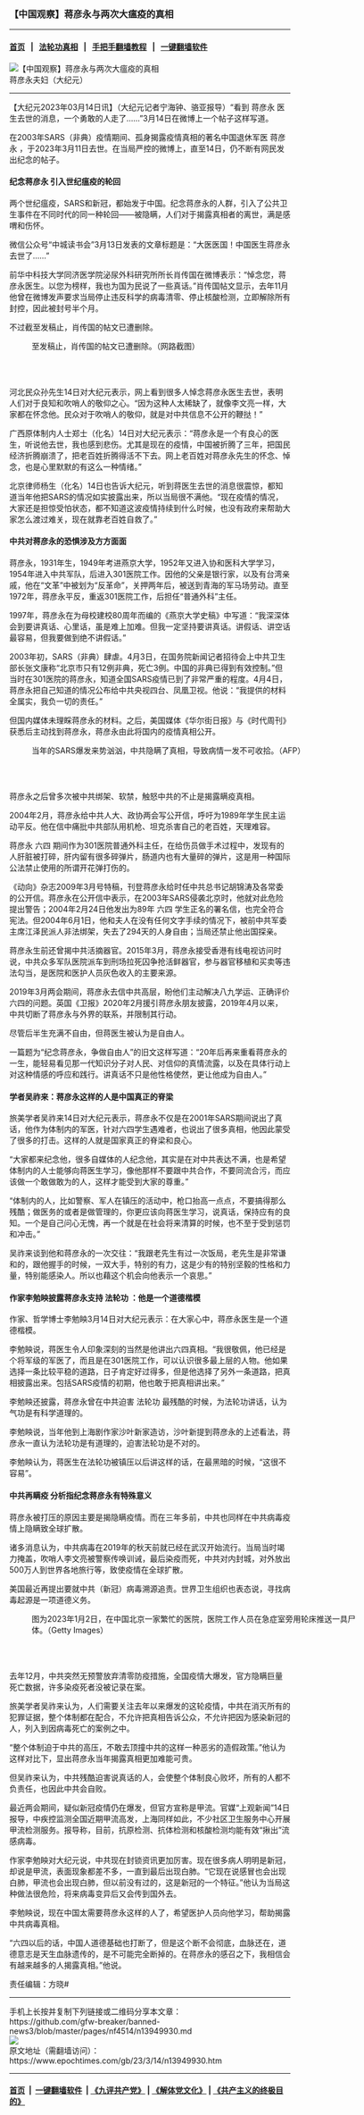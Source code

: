 ### 【中国观察】蒋彦永与两次大瘟疫的真相
------------------------

#### [首页](https://github.com/gfw-breaker/banned-news3/blob/master/README.md) &nbsp;&nbsp;|&nbsp;&nbsp; [法轮功真相](https://github.com/begood0513/basic/blob/master/README.md)  &nbsp;&nbsp;|&nbsp;&nbsp; [手把手翻墙教程](https://github.com/gfw-breaker/guides/wiki)  &nbsp;&nbsp;|&nbsp;&nbsp; [一键翻墙软件](https://github.com/gfw-breaker/nogfw/blob/master/README.md)  



<div><img alt="【中国观察】蒋彦永与两次大瘟疫的真相" class="attachment-djy_600_400 size-djy_600_400 wp-post-image" src="https://i.epochtimes.com/assets/uploads/2004/07/407104709868-600x400.jpg"/>
<div class="caption">
 蒋彦永夫妇（大纪元）
</div></div><hr/>


<div><p>
 【大纪元2023年03月14日讯】（大纪元记者宁海钟、骆亚报导）“看到
 <ok href="https://www.epochtimes.com/gb/tag/%E8%92%8B%E5%BD%A6%E6%B0%B8.html">
  蒋彦永
 </ok>
 医生去世的消息，一个勇敢的人走了……”3月14日在微博上一个帖子这样写道。
</p>
<p>
 在2003年SARS（非典）疫情期间、孤身揭露疫情真相的著名中国退休军医
 <ok href="https://www.epochtimes.com/gb/tag/%E8%92%8B%E5%BD%A6%E6%B0%B8.html">
  蒋彦永
 </ok>
 ，于2023年3月11日去世。在当局严控的微博上，直至14日，仍不断有网民发出纪念的帖子。
</p>
<h4>
 纪念蒋彦永 引入世纪瘟疫的轮回
</h4>
<p>
 两个世纪瘟疫，SARS和新冠，都始发于中国。纪念蒋彦永的人群，引入了公共卫生事件在不同时代的同一种轮回——被隐瞒，人们对于揭露真相者的离世，满是感喟和伤怀。
</p>
<p>
 微信公众号“中城读书会”3月13日发表的文章标题是：“大医医国！中国医生蒋彦永去世了……”
</p>
<p>
 前华中科技大学同济医学院泌尿外科研究所所长肖传国在微博表示：“悼念您，蒋彦永医生。以您为榜样，我也为国为民说了一些真话。”肖传国帖文显示，去年11月他曾在微博发声要求当局停止违反科学的病毒清零、停止核酸检测，立即解除所有封控，因此被封号半个月。
</p>
<p>
 不过截至发稿止，肖传国的帖文已遭删除。
</p>
<figure aria-describedby="caption-attachment-13950086" class="wp-caption aligncenter" id="attachment_13950086" style="width: 600px">
 <ok href="https://i.epochtimes.com/assets/uploads/2023/03/id13950086-1ec3c108fd3e645364eaa05433670480.png" target="_blank">
  <img alt="" class="size-large wp-image-13950086" src="https://i.epochtimes.com/assets/uploads/2023/03/id13950086-1ec3c108fd3e645364eaa05433670480-600x354.png"/>
 </ok>
 <br/><figcaption class="wp-caption-text" id="caption-attachment-13950086">
  至发稿止，肖传国的帖文已遭删除。（网路截图）
 </figcaption><br/>
</figure><br/>
<p>
 河北民众孙先生14日对大纪元表示，网上看到很多人悼念蒋彦永医生去世，表明人们对于良知和吹哨人的敬仰之心。“因为这种人太稀缺了，就像李文亮一样，大家都在怀念他。民众对于吹哨人的敬仰，就是对中共信息不公开的鞭挞！”
</p>
<p>
 广西原体制内人士郑士（化名）14日对大纪元表示：“蒋彦永是一个有良心的医生，听说他去世，我也感到悲伤。尤其是现在的疫情，中国被折腾了三年，把国民经济折腾崩溃了，把老百姓折腾得活不下去。网上老百姓对蒋彦永先生的怀念、悼念，也是心里默默的有这么一种情绪。”
</p>
<p>
 北京律师杨生（化名）14日也告诉大纪元，听到蒋医生去世的消息很震惊，都知道当年他把SARS的情况如实披露出来，所以当局很不满他。“现在疫情的情况，大家还是担惊受怕状态，都不知道这波疫情持续到什么时候，也没有政府来帮助大家怎么渡过难关，现在就靠老百姓自救了。”
</p>
<h4>
 中共对蒋彦永的恐惧涉及方方面面
</h4>
<p>
 蒋彦永，1931年生，1949年考进燕京大学，1952年又进入协和医科大学学习，1954年进入中共军队，后进入301医院工作。因他的父亲是银行家，以及有台湾亲戚，他在“文革”中被划为“反革命”，关押两年后，被送到青海的军马场劳动。直至1972年，蒋彦永平反，重返301医院工作，后担任“普通外科”主任。
</p>
<p>
 1997年，蒋彦永在为母校建校80周年而编的《燕京大学史稿》中写道：“我深深体会到要讲真话、心里话，虽是难上加难。但我一定坚持要讲真话。讲假话、讲空话最容易，但我要做到绝不讲假话。”
</p>
<p>
 2003年初，SARS（非典）肆虐。4月3日，在国务院新闻记者招待会上中共卫生部长张文康称“北京市只有12例非典，死亡3例。中国的非典已得到有效控制。”但当时在301医院的蒋彦永，知道全国SARS疫情已到了非常严重的程度。4月4日，蒋彦永把自己知道的情况公布给中共央视四台、凤凰卫视。他说：“我提供的材料全属实，我负一切的责任。”
</p>
<p>
 但国内媒体未理睬蒋彦永的材料。之后，美国媒体《华尔街日报》与《时代周刊》获悉后主动找到蒋彦永，蒋彦永由此将国内的疫情真相公开。
</p>
<figure aria-describedby="caption-attachment-6693797" class="wp-caption aligncenter" id="attachment_6693797" style="width: 600px">
 <ok href="https://i.epochtimes.com/assets/uploads/2013/04/1304181112241858.jpg" target="_blank">
  <img alt="" class="size-large wp-image-6693797" src="https://i.epochtimes.com/assets/uploads/2013/04/1304181112241858-600x414.jpg"/>
 </ok>
 <br/><figcaption class="wp-caption-text" id="caption-attachment-6693797">
  当年的SARS爆发来势汹汹，中共隐瞒了真相，导致病情一发不可收拾。（AFP）
 </figcaption><br/>
</figure><br/>
<p>
 蒋彦永之后曾多次被中共绑架、软禁，触怒中共的不止是揭露瞒疫真相。
</p>
<p>
 2004年2月，蒋彦永给中共人大、政协两会写公开信，呼吁为1989年学生民主运动平反。他在信中痛批中共部队用机枪、坦克杀害自己的老百姓，天理难容。
</p>
<p>
 蒋彦永
 <ok href="https://www.epochtimes.com/gb/tag/%E5%85%AD%E5%9B%9B.html">
  六四
 </ok>
 期间作为301医院普通外科主任，在给伤员做手术过程中，发现有的人肝脏被打碎，肝内留有很多碎弹片，肠道内也有大量碎的弹片，这是用一种国际公法禁止使用的所谓开花弹打伤的。
</p>
<p>
 《动向》杂志2009年3月号特稿，刊登蒋彦永给时任中共总书记胡锦涛及各常委的公开信。蒋彦永在公开信中表示，在2003年SARS侵袭北京时，他就对此危险提出警告；2004年2月24日他发出为89年
 <ok href="https://www.epochtimes.com/gb/tag/%E5%85%AD%E5%9B%9B.html">
  六四
 </ok>
 学生正名的署名信，也完全符合宪法。但2004年6月1日，他和夫人在没有任何文字手续的情况下，被前中共军委主席江泽民派人非法绑架，失去了294天的人身自由；当局还禁止他出国探亲。
</p>
<p>
 蒋彦永生前还曾揭中共活摘器官。2015年3月，蒋彦永接受香港有线电视访问时说，中共众多军队医院派车到刑场拉死囚争抢活鲜器官，参与器官移植和买卖等违法勾当，是医院和医护人员灰色收入的主要来源。
</p>
<p>
 2019年3月两会期间，蒋彦永去信中共高层，盼他们主动解决八九学运、正确评价六四的问题。英国《卫报》2020年2月援引蒋彦永朋友披露，2019年4月以来，中共切断了蒋彦永与外界的联系，并限制其行动。
</p>
<p>
 尽管后半生充满不自由，但蒋医生被认为是自由人。
</p>
<p>
 一篇题为“纪念蒋彦永，争做自由人”的旧文这样写道：“20年后再来重看蒋彦永的一生，能轻易看见那一代知识分子对人民、对信仰的真情流露，以及在具体行动上对这种情感的呼应和践行。讲真话不只是他性格使然，更让他成为自由人。”
</p>
<h4>
 学者吴祚来：蒋彦永这样的人是中国真正的脊梁
</h4>
<p>
 旅美学者吴祚来14日对大纪元表示，蒋彦永不仅是在2001年SARS期间说出了真话，他作为体制内的军医，针对六四学生遇难者，也说出了很多真相，他因此蒙受了很多的打击。这样的人就是国家真正的脊梁和良心。
</p>
<p>
 “大家都来纪念他，很多自媒体的人纪念他，其实是在对中共表达不满，也是希望体制内的人士能够向蒋医生学习，像他那样不要跟中共合作，不要同流合污，而应该做一个敢做敢为的人，这样才能受到大家的尊重。”
</p>
<p>
 “体制内的人，比如警察、军人在镇压的活动中，枪口抬高一点点，不要搞得那么残酷；做医务的或者是做管理的，你更应该向蒋医生学习，说真话，保持应有的良知。一个是自己问心无愧，再一个就是在社会将来清算的时候，也不至于受到惩罚和冲击。”
</p>
<p>
 吴祚来谈到他和蒋彦永的一次交往：“我跟老先生有过一次饭局，老先生是非常谦和的，跟他握手的时候，一双大手，特别的有力，这是少有的特别坚毅的性格和力量，特别能感染人。所以也藉这个机会向他表示一个哀思。”
</p>
<h4>
 作家李勉眏披露蒋彦永支持
 <ok href="https://www.epochtimes.com/gb/tag/%E6%B3%95%E8%BD%AE%E5%8A%9F.html">
  法轮功
 </ok>
 ：他是一个道德楷模
</h4>
<p>
 作家、哲学博士李勉眏3月14日对大纪元表示：在大家心中，蒋彦永医生是一个道德楷模。
</p>
<p>
 李勉眏说，蒋医生令人印象深刻的当然是他讲出六四真相。“我很敬佩，他已经是个将军级的军医了，而且是在301医院工作，可以认识很多最上层的人物。他如果选择一条比较平稳的道路，日子肯定好过得多，但是他选择了另外一条道路，把真相披露出来。包括SARS疫情的初期，他也敢于把真相讲出来。”
</p>
<p>
 李勉眏还披露，蒋彦永曾在中共迫害
 <ok href="https://www.epochtimes.com/gb/tag/%E6%B3%95%E8%BD%AE%E5%8A%9F.html">
  法轮功
 </ok>
 最残酷的时候，为法轮功讲话，认为气功是有科学道理的。
</p>
<p>
 李勉眏说，当年他到上海剧作家沙叶新家造访，沙叶新提到蒋彦永的上述看法，蒋彦永一直认为法轮功是有道理的，迫害法轮功是不对的。
</p>
<p>
 李勉眏认为，蒋医生在法轮功被镇压以后讲这样的话，在最黑暗的时候，“这很不容易”。
</p>
<h4>
 中共再瞒疫 分析指纪念蒋彦永有特殊意义
</h4>
<p>
 蒋彦永被打压的原因主要是揭隐瞒疫情。而在三年多前，中共也同样在中共病毒疫情上隐瞒致全球扩散。
</p>
<p>
 诸多消息认为，中共病毒在2019年的秋天前就已经在武汉开始流行。当局当时竭力掩盖，吹哨人李文亮被警察传唤训诫，最后染疫而死，中共对内封城，对外放出500万人到世界各地旅行等，致使疫情在全球扩散。
</p>
<p>
 美国最近再提出要就中共（新冠）病毒溯源追责。世界卫生组织也表态说，寻找病毒起源是一项道德义务。
</p>
<figure aria-describedby="caption-attachment-13917171" class="wp-caption aligncenter" id="attachment_13917171" style="width: 600px">
 <ok href="https://i.epochtimes.com/assets/uploads/2023/01/id13917171-GettyImages-1453757141-1-e1674892291657.jpg" target="_blank">
  <img alt="" class="size-large wp-image-13917171" src="https://i.epochtimes.com/assets/uploads/2023/01/id13917171-GettyImages-1453757141-1-600x427.jpg"/>
 </ok>
 <br/><figcaption class="wp-caption-text" id="caption-attachment-13917171">
  图为2023年1月2日，在中国北京一家繁忙的医院，医院工作人员在急症室旁用轮床推送一具尸体。（Getty Images）
 </figcaption><br/>
</figure><br/>
<p>
 去年12月，中共突然无预警放弃清零防疫措施，全国疫情大爆发，官方隐瞒巨量死亡数据，许多染疫死者没被记录在案。
</p>
<p>
 旅美学者吴祚来认为，人们需要关注去年以来爆发的这轮疫情，中共在消灭所有的犯罪证据，整个体制都在配合，不允许把真相告诉公众，不允许把因为感染新冠的人，列入到因病毒死亡的案例之中。
</p>
<p>
 “整个体制迫于中共的高压，不敢去顶撞中共的这样一种恶劣的造假政策。”他认为这样对比下，显出蒋彦永当年揭露真相更加难能可贵。
</p>
<p>
 但吴祚来认为，中共残酷迫害说真话的人，会使整个体制良心败坏，所有的人都不负责任，也因此中共会自败。
</p>
<p>
 最近两会期间，疑似新冠疫情仍在爆发，但官方宣称是甲流。官媒“上观新闻”14日报导，中疾控监测全国近期甲流高发，上海同样如此，不少社区卫生服务中心开展甲流检测服务。报导称，目前，抗原检测、抗体检测和核酸检测均能有效“揪出”流感病毒。
</p>
<p>
 作家李勉眏对大纪元说，中共现在封锁资讯更加厉害。现在很多病人明明是新冠，却说是甲流，表面现象都差不多，一直到最后出现白肺。“它现在说感冒也会出现白肺，甲流也会出现白肺，但以前没有过的，这是新冠的一个特征。”他认为当局这种做法很危险，将来病毒变异后又会传到国外去。
</p>
<p>
 李勉眏说，现在中国太需要蒋彦永这样的人了，希望医护人员向他学习，帮助揭露中共病毒真相。
</p>
<p>
 “六四以后的话，中国人道德基础也打断了，但是这个断不会彻底，血脉还在，道德意志是天生血脉遗传的，是不可能完全断掉的。在蒋彦永的感召之下，我相信会有越来越多的人揭露真相。”他说。
</p>
<p>
 责任编辑：方晓#
</p>
</div>
<hr/>
手机上长按并复制下列链接或二维码分享本文章：<br/>
https://github.com/gfw-breaker/banned-news3/blob/master/pages/nf4514/n13949930.md <br/>
<a href='https://github.com/gfw-breaker/banned-news3/blob/master/pages/nf4514/n13949930.md'><img src='https://github.com/gfw-breaker/banned-news3/blob/master/pages/nf4514/n13949930.md.png'/></a> <br/>
原文地址（需翻墙访问）：https://www.epochtimes.com/gb/23/3/14/n13949930.htm


------------------------
#### [首页](https://github.com/gfw-breaker/banned-news3/blob/master/README.md) &nbsp;|&nbsp; [一键翻墙软件](https://github.com/gfw-breaker/nogfw/blob/master/README.md) &nbsp;| [《九评共产党》](https://github.com/gfw-breaker/9ping.md/blob/master/README.md#九评之一评共产党是什么) | [《解体党文化》](https://github.com/gfw-breaker/jtdwh.md/blob/master/README.md) | [《共产主义的终极目的》](https://github.com/gfw-breaker/gczydzjmd.md/blob/master/README.md)


<img src='http://gfw-breaker.win/banned-news3/pages/nf4514/n13949930.md' width='0px' height='0px'/>